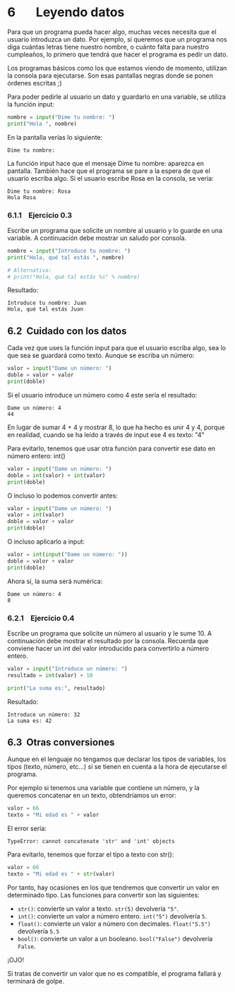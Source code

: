 6       Leyendo datos
=====================

Para que un programa pueda hacer algo, muchas veces necesita que el usuario introduzca un dato. Por ejemplo, si queremos que un programa nos diga cuántas letras tiene nuestro nombre, o cuánto falta para nuestro cumpleaños, lo primero que tendrá que hacer el programa es pedir un dato.

Los programas básicos como los que estamos viendo de momento, utilizan la consola para ejecutarse. Son esas pantallas negras donde se ponen órdenes escritas ;)

Para poder pedirle al usuario un dato y guardarlo en una variable, se utiliza la función input:

```Python
nombre = input("Dime tu nombre: ")
print("Hola ", nombre)
```

En la pantalla verías lo siguiente:

```console
Dime tu nombre:
```

La función input hace que el mensaje Dime tu nombre: aparezca en pantalla. También hace que el programa se pare a la espera de que el usuario escriba algo. Si el usuario escribe Rosa en la consola, se vería:

```console
Dime tu nombre: Rosa
Hola Rosa
```

### 6.1.1    Ejercicio 0.3

Escribe un programa que solicite un nombre al usuario y lo guarde en una variable. A continuación debe mostrar un saludo por consola.

```Python
nombre = input("Introduce tu nombre: ")
print("Hola, qué tal estás ", nombre)

# Alternativa:
# print("Hola, qué tal estás %s" % nombre)
```

Resultado:

```console
Introduce tu nombre: Juan
Hola, qué tal estás Juan
```

6.2  Cuidado con los datos
--------------------------

Cada vez que uses la función input para que el usuario escriba algo, sea lo que sea se guardará como texto. Aunque se escriba un número:

```Python
valor = input("Dame un número: ")
doble = valor + valor
print(doble)
```

Si el usuario introduce un número como 4 este sería el resultado:

```console
Dame un número: 4
44
```

En lugar de sumar 4 + 4 y mostrar 8, lo que ha hecho es unir 4 y 4, porque en realidad, cuando se ha leído a través de input ese 4 es texto: "4"

Para evitarlo, tenemos que usar otra función para convertir ese dato en número entero: int()

```Python
valor = input("Dame un número: ")
doble = int(valor) + int(valor)
print(doble)
```

O incluso lo podemos convertir antes:

```Python
valor = input("Dame un número: ")
valor = int(valor)
doble = valor + valor
print(doble)
```

O incluso aplicarlo a input:

```Python
valor = int(input("Dame un número: "))
doble = valor + valor
print(doble)
```

Ahora sí, la suma será numérica:

```console
Dame un número: 4
8
```

### 6.2.1    Ejercicio 0.4

Escribe un programa que solicite un número al usuario y le sume 10. A continuación debe mostrar el resultado por la consola. Recuerda que conviene hacer un int del valor introducido para convertirlo a número entero.

```Python
valor = input("Introduce un número: ")
resultado = int(valor) + 10

print("La suma es:", resultado)
```

Resultado:

```console
Introduce un número: 32
La suma es: 42
```

6.3  Otras conversiones
-----------------------

Aunque en el lenguaje no tengamos que declarar los tipos de variables, los tipos (texto, número, etc...) sí se tienen en cuenta a la hora de ejecutarse el programa.

Por ejemplo si tenemos una variable que contiene un número, y la queremos concatenar en un texto, obtendríamos un error:

```Python
valor = 66
texto = "Mi edad es " + valor
```

El error sería:

```console
TypeError: cannot concatenate 'str' and 'int' objects
```

Para evitarlo, tenemos que forzar el tipo a texto con str():

```Python
valor = 66
texto = "Mi edad es " + str(valor)
```

Por tanto, hay ocasiones en los que tendremos que convertir un valor en determinado tipo. Las funciones para convertir son las siguientes:

*   `str()`: convierte un valor a texto. `str(5)` devolvería `"5"`.
*   `int()`: convierte un valor a número entero. `int("5")` devolvería `5`.
*   `float()`: convierte un valor a número con decimales. `float("5.5")` devolvería `5.5`
*   `bool()`: convierte un valor a un booleano. `bool("False")` devolvería `False`.

¡OJO!

Si tratas de convertir un valor que no es compatible, el programa fallará y terminará de golpe.